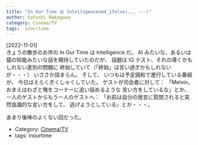 ```yaml
---
title: "In Our Time は Intelligencesm4_ifelse(,,, ---)"
author: Satoshi Nakagawa
category: Cinema/TV
tags:  inourtime
---
```


[2022-11-01]  
 きょうの散歩のお伴の In Our Time は Intelligence だ。
AI みたいな、あるいは猿の知能みたいな話を期待していたのだが、
話題は IQ テスト、それの導くかもしれない差別の問題に
終始していて（「終始」は言い過ぎかもしれないが・・・）
いささか詰まらん。
そして、
いつもは予定調和で進行している番組が、
今日はえらくぎくしゃくしていた。
ゲストが司会者に対して：
「Melvin、 おまえはわざと俺をコーナーに追い詰めるような
言い方をしているな」とか、
一人のゲストからもう一人のゲストへ：
「お前は自分の発言に質問されると突然良識的な言い方をして、
逃げようとしている」とか・・・。

 あまり後味のよくない回だった。

- Category: [Cinema/TV](categories.html#Cinema/TV)
- tags:  inourtime
